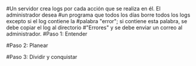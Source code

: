 #Un servidor crea logs por cada acción que se realiza en él. El administrador desea
#un programa que todos los días borre todos los logs excepto si el log contiene la
#palabra "error"; si contiene esta palabra, se debe copiar el log al directorio #"Errores" y se debe enviar un correo al administrador.
#Paso 1: Entender



#Paso 2: Planear



#Paso 3: Dividir y conquistar